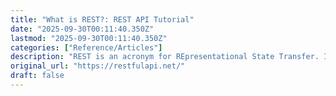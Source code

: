 ```yaml
---
title: "What is REST?: REST API Tutorial"
date: "2025-09-30T00:11:40.350Z"
lastmod: "2025-09-30T00:11:40.350Z"
categories: ["Reference/Articles"]
description: "REST is an acronym for REpresentational State Transfer. It is an architectural style for hypermedia systems and was first presented by Roy Fielding."
original_url: "https://restfulapi.net/"
draft: false
---
```

